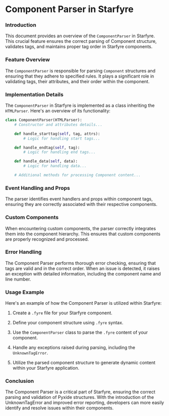 # Component Parser in Starfyre

### Introduction
This document provides an overview of the `ComponentParser` in Starfyre. This crucial feature ensures the correct parsing of Component structure, validates tags, and maintains proper tag order in Starfyre components.

### Feature Overview
The `ComponentParser` is responsible for parsing `Component` structures and ensuring that they adhere to specified rules. It plays a significant role in validating tags, their attributes, and their order within the component.

### Implementation Details
The `ComponentParser` in Starfyre is implemented as a class inheriting the `HTMLParser`. Here's an overview of its functionality:
```python
class ComponentParser(HTMLParser):
    # Constructor and attributes details...

    def handle_starttag(self, tag, attrs):
        # Logic for handling start tags...

    def handle_endtag(self, tag):
        # Logic for handling end tags...

    def handle_data(self, data):
        # Logic for handling data...

    # Additional methods for processing Component content...

```
### Event Handling and Props
The parser identifies event handlers and props within component tags, ensuring they are correctly associated with their respective components.

### Custom Components
When encountering custom components, the parser correctly integrates them into the component hierarchy. This ensures that custom components are properly recognized and processed.

### Error Handling
The Component Parser performs thorough error checking, ensuring that tags are valid and in the correct order. When an issue is detected, it raises an exception with detailed information, including the component name and line number.

### Usage Example
Here's an example of how the Component Parser is utilized within Starfyre:

1) Create a `.fyre` file for your Starfyre component.

2) Define your component structure using `.fyre` syntax.

3) Use the `ComponentParser` class to parse the `.fyre` content of your component.

4) Handle any exceptions raised during parsing, including the `UnknownTagError`.

5) Utilize the parsed component structure to generate dynamic content within your Starfyre application.

### Conclusion
The Component Parser is a critical part of Starfyre, ensuring the correct parsing and validation of Pyxide structures. With the introduction of the UnknownTagError and improved error reporting, developers can more easily identify and resolve issues within their components.
